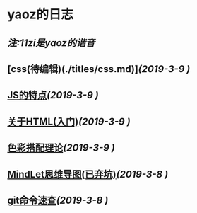 # yaoz的日志
_注:11zi是yaoz的谐音_
---

## [css(待编辑)(./titles/css.md)]_(2019-3-9 )_

## [JS的特点](./titles/javascript.md)_(2019-3-9 )_

## [关于HTML(入门)](./titles/html.md)_(2019-3-9 )_

## [色彩搭配理论](./titles/color.md)_(2019-3-9 )_

## [MindLet思维导图(已弃坑)](./titles/mindlet.md)_(2019-3-8 )_

## [git命令速查](./titles/git.md)_(2019-3-8 )_
